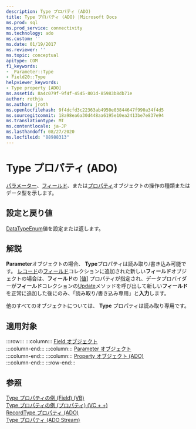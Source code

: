 ```yaml
---
description: Type プロパティ (ADO)
title: Type プロパティ (ADO) |Microsoft Docs
ms.prod: sql
ms.prod_service: connectivity
ms.technology: ado
ms.custom: ''
ms.date: 01/19/2017
ms.reviewer: ''
ms.topic: conceptual
apitype: COM
f1_keywords:
- _Parameter::Type
- Field20::Type
helpviewer_keywords:
- Type property [ADO]
ms.assetid: 8a4c079f-9f4f-4545-801d-85983b8db71e
author: rothja
ms.author: jroth
ms.openlocfilehash: 9f4dcfd3c22363ab4950e03844647f990a34f4d5
ms.sourcegitcommit: 18a98ea6a30d448aa6195e10ea2413be7e837e94
ms.translationtype: MT
ms.contentlocale: ja-JP
ms.lasthandoff: 08/27/2020
ms.locfileid: "88988313"
---
```

# <a name="type-property-ado"></a>Type プロパティ (ADO)
[パラメーター](./parameter-object.md)、[フィールド](./field-object.md)、または[プロパティ](./property-object-ado.md)オブジェクトの操作の種類またはデータ型を示します。  
  
## <a name="settings-and-return-values"></a>設定と戻り値  
 [DataTypeEnum](./datatypeenum.md)値を設定または返します。  
  
## <a name="remarks"></a>解説  
 **Parameter**オブジェクトの場合、 **Type**プロパティは読み取り/書き込み可能です。 [レコード](./record-object-ado.md)の[フィールド](./fields-collection-ado.md)コレクションに追加された新しい**フィールド**オブジェクトの場合は、**フィールド**の [[値](./value-property-ado.md)] プロパティが指定され、データプロバイダーが**フィールド**コレクションの[Update](./update-method.md)メソッドを呼び出して新しい**フィールド**を正常に追加した後にのみ、「読み取り/書き込み専用」と**入力**します。  
  
 他のすべてのオブジェクトについては、 **Type** プロパティは読み取り専用です。  
  
## <a name="applies-to"></a>適用対象  

:::row:::
    :::column:::
        [Field オブジェクト](./field-object.md)  
    :::column-end:::
    :::column:::
        [Parameter オブジェクト](./parameter-object.md)  
    :::column-end:::
    :::column:::
        [Property オブジェクト (ADO)](./property-object-ado.md)  
    :::column-end:::
:::row-end:::

## <a name="see-also"></a>参照  
 [Type プロパティの例 (Field) (VB)](./type-property-example-field-vb.md)   
 [Type プロパティの例 (プロパティ) (VC + +)](./type-property-example-property-vc.md)   
 [RecordType プロパティ (ADO)](./recordtype-property-ado.md)   
 [Type プロパティ (ADO Stream)](./type-property-ado-stream.md)